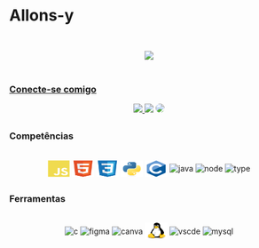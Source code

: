 # Allons-y
 
 ##
 <br>
<div align="center">  
  <a href="https://github.com/joyzinhw">
  <img height="180em" src="https://github-readme-stats.vercel.app/api/top-langs/?username=joyzinhw&layout=compact&langs_count=16&theme=transparent"/>
</div>

 <br>
 
 ### Conecte-se comigo

<div align="center"> 
<a href="https://instagram.com/joyzinhw" target="_blank"><img src="https://img.shields.io/badge/-Instagram-%23E4405F?style=transparent&logo=instagram&logoColor=white"</a>
<a href = "mailto:joycemouraifpi@gmail.com"> <img src="https://img.shields.io/badge/-Gmail-%23333?style=transparent&logo=gmail&logoColor=white" target="_blank"></a>
<a href="https://www.linkedin.com/in/joyzinhw/" target="_blank"><img src="https://img.shields.io/badge/-LinkedIn-%230077B5?style=transparent&logo=linkedin&logoColor=white" style="border-radius: 30px" target="_blank"></a> 
 </div>

##
 ### Competências
 
<div style="display: inline_block" align="center" ><br>
  <img align="center" alt="Rafa-Js" height="30" width="40" src="https://raw.githubusercontent.com/devicons/devicon/master/icons/javascript/javascript-plain.svg">
  <img align="center" alt="Rafa-HTML" height="30" width="40" src="https://raw.githubusercontent.com/devicons/devicon/master/icons/html5/html5-original.svg">
  <img align="center" alt="Rafa-CSS" height="30" width="40" src="https://raw.githubusercontent.com/devicons/devicon/master/icons/css3/css3-original.svg">
  <img align="center" alt="Rafa-Python" height="30" width="40" src="https://raw.githubusercontent.com/devicons/devicon/master/icons/python/python-original.svg">
  <img align="center" height="30" width="40" alt="c-icon" src="https://raw.githubusercontent.com/devicons/devicon/master/icons/c/c-original.svg">
  <img align="center" alt="java" height="30" width="40" src="https://cdn.jsdelivr.net/gh/devicons/devicon/icons/java/java-original.svg">
  <img align="center" alt="node" height="30" width="40" src="https://cdn.jsdelivr.net/gh/devicons/devicon/icons/nodejs/nodejs-original.svg">
  <img align="center" alt="type" height="30" width="40" src="https://cdn.jsdelivr.net/gh/devicons/devicon/icons/typescript/typescript-original.svg">
          
     
</div>

 ##
  ### Ferramentas
 
 <div style="display: inline_block" align="center" ><br> 
 <img align="center" alt="c" height="30" width="40" src="https://cdn.jsdelivr.net/gh/devicons/devicon/icons/codepen/codepen-plain.svg">
 <img align="center" alt="figma" height="30" width="40" src="https://cdn.jsdelivr.net/gh/devicons/devicon/icons/figma/figma-plain.svg">
 <img align="center" alt="canva" height="30" width="40" src="https://cdn.jsdelivr.net/gh/devicons/devicon/icons/canva/canva-original.svg">
 <img align="center" alt="linux" height="30" width="40" src="https://raw.githubusercontent.com/devicons/devicon/master/icons/linux/linux-original.svg">
 <img align="center" alt="vscde" height="30" width="40" src="https://cdn.jsdelivr.net/gh/devicons/devicon/icons/vscode/vscode-original.svg">
 <img align="center" alt="mysql" height="30" width="40" src="https://cdn.jsdelivr.net/gh/devicons/devicon/icons/mysql/mysql-original.svg">
          
 
 </div>
 

 
  </div>
